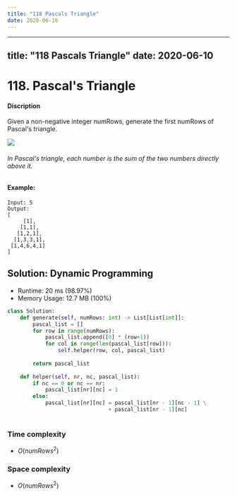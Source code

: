 ```yaml
---
title: "118 Pascals Triangle"
date: 2020-06-10
---
```


---
title: "118 Pascals Triangle"
date: 2020-06-10
---

# 118. Pascal's Triangle

#### Discription

Given a non-negative integer numRows, generate the first numRows of Pascal's triangle.

![](https://upload.wikimedia.org/wikipedia/commons/0/0d/PascalTriangleAnimated2.gif)
###### In Pascal's triangle, each number is the sum of the two numbers directly above it.

#### Example:

```
Input: 5
Output:
[
     [1],
    [1,1],
   [1,2,1],
  [1,3,3,1],
 [1,4,6,4,1]
]
```

## Solution: Dynamic Programming

- Runtime: 20 ms (98.97%)
- Memory Usage: 12.7 MB (100%)

```python
class Solution:
    def generate(self, numRows: int) -> List[List[int]]:
        pascal_list = []
        for row in range(numRows):
            pascal_list.append([0] * (row+1))
            for col in range(len(pascal_list[row])):
                self.helper(row, col, pascal_list)
        
        return pascal_list
            
    def helper(self, nr, nc, pascal_list):
        if nc == 0 or nc == nr:
            pascal_list[nr][nc] = 1
        else:
            pascal_list[nr][nc] = pascal_list[nr - 1][nc - 1] \
                                + pascal_list[nr - 1][nc]
            
```

### Time complexity

- $O(numRows^2)$
 
### Space complexity

- $O(numRows^2)$
